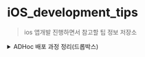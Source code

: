 # iOS_development_tips
> ios 앱개발 진행하면서 참고할 팁 정보 저장소 

<details><summary>ADHoc 배포 과정 정리(드롭박스)</summary>
<p>

1. 프로비저닝 프로파일에 기기 등록 해서 다운로드
2. 드롭박스에 plist 및 ipa 업로드 후 공유 설정 및 공유 주소 복사
3. dl.dropboxusercontent.com/s/주소/app.ipa 로 변환 -> plist에 입력
4. menifest.plist 구성
```xml
<?xml version="1.0" encoding="UTF-8"?>
<!DOCTYPE plist PUBLIC "-//Apple//DTD PLIST 1.0//EN" "http://www.apple.com/DTDs/PropertyList-1.0.dtd">
<plist version="1.0">
<dict>
  <key>items</key>
	<array>
		<dict>
			<key>assets</key>
			<array>
				<dict>
					<key>kind</key>
					<string>software-package</string>
					<key>url</key>
					<string>https://dl.dropboxusercontent.com/s/주소/app.ipa</string>
				</dict>
			</array>
			<key>metadata</key>
			<dict>
				<key>bundle-identifier</key>
				<string>(앱아이디)</string>
				<key>bundle-version</key>
				<string>(버전)</string>
				<key>kind</key>
				<string>software</string>
				<key>title</key>
				<string>(앱이름)</string>
			</dict>
		</dict>
	</array>
</dict>
</plist>
```
5. dl.dropboxusercontent.com/s/주소/manifest.plist 로 변환 -> html에 입력
6. index.html 파일 구성 
```html
<!DOCTYPE HTML>  
<html>  
<head>  
  <meta name="viewport" content="user-scalable=no, width=device-width, initial-scale=1.0, maximum-scale=1.0"/>
  <meta name="apple-mobile-web-app-capable" content="yes" />

  <title>OTA Ad-Hoc 설치 페이지</title>
  <style>
    li {margin: 10px;}
  </style>
</head>  
<body>  
  <ul>
    <li><p>iOS 1.0.1</p></li>
    <li><a href="itms-services://?action=download-manifest&url=https://dl.dropboxusercontent.com/s/주소/manifest.plist">App Install</a></li>
  </ul>
</body> 
</html>
```
6. http://dl.dropboxusercontent.com/s/주소/index.html 로 주소 전달 진행
</p>
</details>

